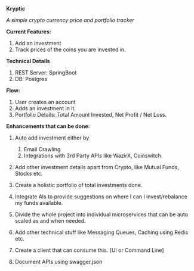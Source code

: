 **Kryptic**

_A simple crypto currency price and portfolio tracker_

**Current Features:** 

1. Add an investment
2. Track prices of the coins you are invested in.

**Technical Details** 

1. REST Server: SpringBoot
2. DB: Postgres 

**Flow:** 

1. User creates an account
2. Adds an investment in it. 
3. Portfolio Details: Total Amount Invested, Net Profit / Net Loss. 

**Enhancements that can be done:** 

1.  Auto add investment either by 
    1. Email Crawling
    2. Integrations with 3rd Party APIs like WazirX, Coinswitch. 

2. Add other investment details apart from Crypto, like Mutual Funds, Stocks etc. 
3. Create a holistic portfolio of total investments done. 
4. Integrate AIs to provide suggestions on where I can I invest/rebalance my funds available. 
5. Divide the whole project into individual microservices that can be auto scaled as and when needed. 
6. Add other technical stuff like Messaging Queues, Caching using Redis etc. 
7. Create a client that can consume this. [UI or Command Line]
8. Document APIs using swagger.json 